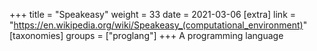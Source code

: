 +++
title = "Speakeasy"
weight = 33
date = 2021-03-06
[extra]
link = "https://en.wikipedia.org/wiki/Speakeasy_(computational_environment)"
[taxonomies]
groups = ["proglang"]
+++
A programming language

